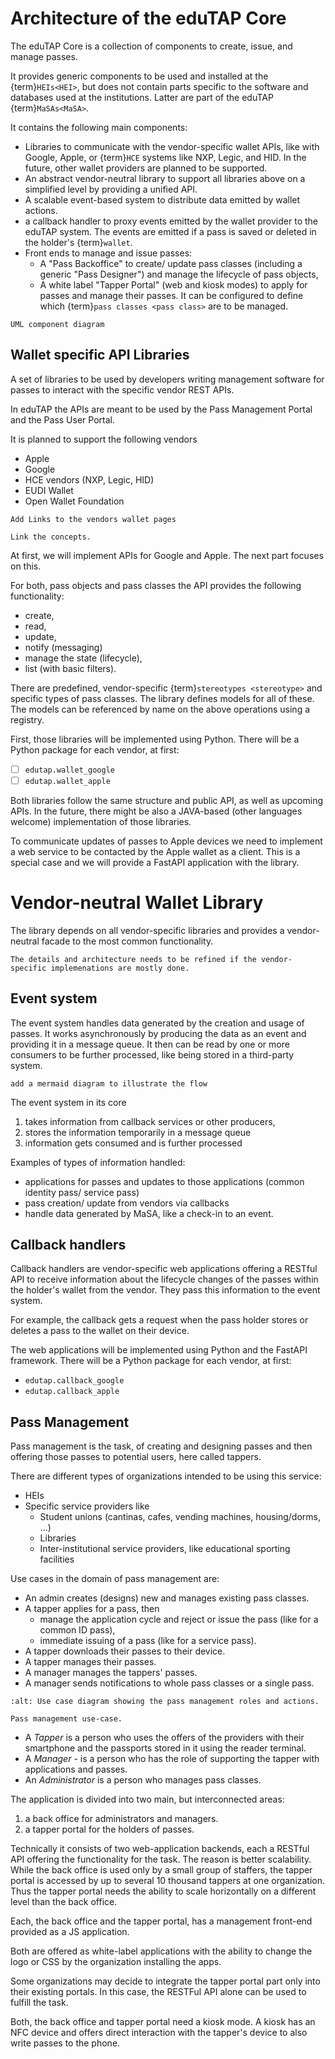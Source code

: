 # Architecture of the eduTAP Core

The eduTAP Core is a collection of components to create, issue, and manage passes.

It provides generic components to be used and installed at the {term}`HEIs<HEI>`, but does not contain parts specific to the software and databases used at the institutions. Latter are part of the eduTAP {term}`MaSAs<MaSA>`.

It contains the following main components:

- Libraries to communicate with the vendor-specific wallet APIs, like with Google, Apple, or {term}`HCE` systems like NXP, Legic, and HID. In the future, other wallet providers are planned to be supported.
- An abstract vendor-neutral library to support all libraries above on a simplified level by providing a unified API.
- A scalable event-based system to distribute data emitted by wallet actions.
- a callback handler to proxy events emitted by the wallet provider to the eduTAP system.
  The events are emitted if a pass is saved or deleted in the holder's {term}`wallet`.
- Front ends to manage and issue passes:
  - A "Pass Backoffice" to create/ update pass classes (including a generic "Pass Designer") and manage the lifecycle of pass objects,
  - A white label "Tapper Portal" (web and kiosk modes) to apply for passes and manage their passes.
    It can be configured to define which {term}`pass classes <pass class>` are to be managed.

```{todo}
UML component diagram
```

## Wallet specific API Libraries

A set of libraries to be used by developers writing management software for passes to interact with the specific vendor REST APIs.

In eduTAP the APIs are meant to be used by the Pass Management Portal and the Pass User Portal.

It is planned to support the following vendors

- Apple
- Google
- HCE vendors (NXP, Legic, HID)
- EUDI Wallet
- Open Wallet Foundation

```{todo}
Add Links to the vendors wallet pages
```
```{todo}
Link the concepts.
```

At first, we will implement APIs for Google and Apple. The next part focuses on this.

For both, pass objects and pass classes the API provides the following functionality:
- create,
- read,
- update,
- notify (messaging)
- manage the state (lifecycle),
- list (with basic filters).

There are predefined, vendor-specific {term}`stereotypes <stereotype>` and specific types of pass classes.
The library defines models for all of these.
The models can be referenced by name on the above operations using a registry.

First, those libraries will be implemented using Python.
There will be a Python package for each vendor, at first:

- [ ] `edutap.wallet_google`
- [ ] `edutap.wallet_apple`

Both libraries follow the same structure and public API, as well as upcoming APIs.
In the future, there might be also a JAVA-based (other languages welcome) implementation of those libraries.

To communicate updates of passes to Apple devices we need to implement a web service to be contacted by the Apple wallet as a client.
This is a special case and we will provide a FastAPI application with the library.

# Vendor-neutral Wallet Library

The library depends on all vendor-specific libraries and provides a vendor-neutral facade to the most common functionality.

```{todo}
The details and architecture needs to be refined if the vendor-specific implemenations are mostly done.
```

## Event system

The event system handles data generated by the creation and usage of passes.
It works asynchronously by producing the data as an event and providing it in a message queue.
It then can be read by one or more consumers to be further processed, like being stored in a third-party system.

```{todo}
add a mermaid diagram to illustrate the flow
```

The event system in its core

1. takes information from callback services or other producers,
1. stores the information temporarily in a message queue
1. information gets consumed and is further processed

Examples of types of information handled:
- applications for passes and updates to those applications (common identity pass/ service pass)
- pass creation/ update from vendors via callbacks
- handle data generated by MaSA, like a check-in to an event.


## Callback handlers

Callback handlers are vendor-specific web applications offering a RESTful API to receive information about the lifecycle changes of the passes within the holder's wallet from the vendor.
They pass this information to the event system.

For example, the callback gets a request when the pass holder stores or deletes a pass to the wallet on their device.

The web applications will be implemented using Python and the FastAPI framework.
There will be a Python package for each vendor, at first:

- `edutap.callback_google`
- `edutap.callback_apple`

## Pass Management

Pass management is the task, of creating and designing passes and then offering those passes to potential users, here called tappers.

There are different types of organizations intended to be using this service:
- HEIs
- Specific service providers like
  - Student unions (cantinas, cafes, vending machines, housing/dorms, ...)
  - Libraries
  - Inter-institutional service providers, like educational sporting facilities

Use cases in the domain of pass management are:

- An admin creates (designs) new and manages existing pass classes.
- A tapper applies for a pass, then
  - manage the application cycle and reject or issue the pass (like for a common ID pass),
  - immediate issuing of a pass (like for a service pass).
- A tapper downloads their passes to their device.
- A tapper manages their passes.
- A manager manages the tappers' passes.
- A manager sends notifications to whole pass classes or a single pass.

```{figure} uml/pass-management.png
:alt: Use case diagram showing the pass management roles and actions.

Pass management use-case.

```
- A *Tapper* is a person who uses the offers of the providers with their smartphone and the passports stored in it using the reader terminal.
- A *Manager* - is a person who has the role of supporting the tapper with applications and passes.
- An *Administrator* is a person who manages pass classes.

The application is divided into two main, but interconnected areas:

1. a back office for administrators and managers.
1. a tapper portal for the holders of passes.

Technically it consists of two web-application backends, each a RESTful API offering the functionality for the task.
The reason is better scalability.
While the back office is used only by a small group of staffers, the tapper portal is accessed by up to several 10 thousand tappers at one organization.
Thus the tapper portal needs the ability to scale horizontally on a different level than the back office.

Each, the back office and the tapper portal, has a management front-end provided as a JS application.

Both are offered as white-label applications with the ability to change the logo or CSS by the organization installing the apps.

Some organizations may decide to integrate the tapper portal part only into their existing portals.
In this case, the RESTFul API alone can be used to fulfill the task.

Both, the back office and tapper portal need a kiosk mode.
A kiosk has an NFC device and offers direct interaction with the tapper's device to also write passes to the phone.
